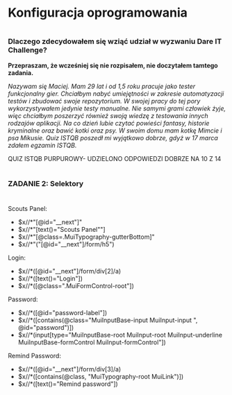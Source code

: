 # <h1> Konfiguracja oprogramowania
# <h3>Dlaczego zdecydowałem się wziąć udział w wyzwaniu Dare IT Challenge?
**Przepraszam, że wcześniej się nie rozpisałem, nie doczytałem tamtego zadania.**
  
*Nazywam się Maciej. Mam 29 lat i od 1,5 roku pracuje jako tester funkcjonalny gier. Chciałbym nabyć umiejętności w zakresie automatyzacji testów i zbudować swoje repozytorium. W swojej pracy do tej pory wykorzystywałem jedynie testy manualne. Nie samymi grami człowiek żyje, więc chciałbym poszerzyć również swoją wiedzę z testowania innych rodzajów aplikacji. 
Na co dzień lubie czytać powieści fantasy, historie kryminalne oraz bawić kotki oraz psy. W swoim domu mam kotkę Mimcie i psa Mikusie. 
Quiz ISTQB poszedł mi wyjątkowo dobrze, gdyż w 17 marca zdałem egzamin ISTQB.*


QUIZ ISTQB PURPUROWY- UDZIELONO ODPOWIEDZI DOBRZE NA 10 Z 14

# <h3>ZADANIE 2: Selektory
#
Scouts Panel:

* $x//*"[@id="__next"]"
* $x//*"[text()="Scouts Panel""]
* $x//*"[@class=.MuiTypography-gutterBottom]"
* $x//*"("[@id="__next"]/form/h5")

Login: 

* $x//*([@id="__next"]/form/div[2]/a)
* $x//*([text()="Login"])
* $x//*([@class=".MuiFormControl-root"])

Password:

* $x//*([@id="password-label"])
* $x//*([contains(@class="MuiInputBase-input MuiInput-input ", @id="password")])
* $x//*(input[type="MuiInputBase-root MuiInput-root MuiInput-underline MuiInputBase-formControl MuiInput-formControl"])	

Remind Password:

* $x//*([@id="__next"]/form/div[3]/a)
* $x//*([contains(@class, "MuiTypography-root MuiLink")]) 
* $x//*([text()="Remind password"])
